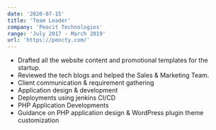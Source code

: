 ```yaml
---
date: '2020-07-15'
title: 'Team Leader'
company: 'Peocit Technologies'
range: 'July 2017 - March 2019'
url: 'https://peocty.com/'
---
```


- Drafted all the website content and promotional templates for the startup.
- Reviewed the tech blogs and helped the Sales & Marketing Team.
- Client communication & requirement gathering
- Application design & development
- Deployments using jenkins CI/CD
- PHP Application Developments
- Guidance on PHP application design & WordPress plugin theme customization
